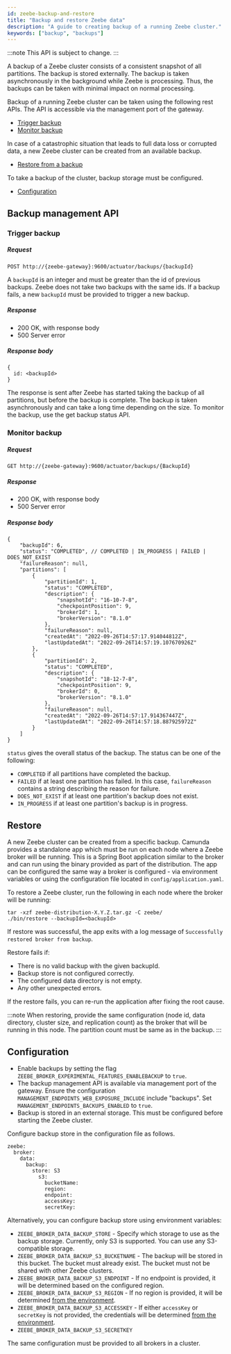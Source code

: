 ```yaml
---
id: zeebe-backup-and-restore
title: "Backup and restore Zeebe data"
description: "A guide to creating backup of a running Zeebe cluster."
keywords: ["backup", "backups"]
---
```


:::note
This API is subject to change.
:::

A backup of a Zeebe cluster consists of a consistent snapshot of all partitions. The backup is stored externally. The backup is taken asynchronously in the background while Zeebe is processing. Thus, the backups can be taken with minimal impact on normal processing.

Backup of a running Zeebe cluster can be taken using the following rest APIs. The API is accessible via the management port of the gateway.

- [Trigger backup](#trigger-backup)
- [Monitor backup](#monitor-backup)

In case of a catastrophic situation that leads to full data loss or corrupted data, a new Zeebe cluster can be created from an available backup.

- [Restore from a backup](#restore)

To take a backup of the cluster, backup storage must be configured.

- [Configuration](#configuration)

## Backup management API

### Trigger backup

##### Request

```
POST http://{zeebe-gateway}:9600/actuator/backups/{backupId}
```

A `backupId` is an integer and must be greater than the id of previous backups. Zeebe does not take two backups with the same ids. If a backup fails, a new `backupId` must be provided to trigger a new backup.

##### Response

- 200 OK, with response body
- 500 Server error

##### Response body

```
{
  id: <backupId>
}
```

The response is sent after Zeebe has started taking the backup of all partitions, but before the backup is complete. The backup is taken asynchronously and can take a long time depending on the size. To monitor the backup, use the get backup status API.

### Monitor backup

##### Request

```
GET http://{zeebe-gateway}:9600/actuator/backups/{BackupId}
```

##### Response

- 200 OK, with response body
- 500 Server error

##### Response body

```
{
    "backupId": 6,
    "status": "COMPLETED", // COMPLETED | IN_PROGRESS | FAILED | DOES_NOT_EXIST
    "failureReason": null,
    "partitions": [
        {
            "partitionId": 1,
            "status": "COMPLETED",
            "description": {
                "snapshotId": "16-10-7-8",
                "checkpointPosition": 9,
                "brokerId": 1,
                "brokerVersion": "8.1.0"
            },
            "failureReason": null,
            "createdAt": "2022-09-26T14:57:17.914044812Z",
            "lastUpdatedAt": "2022-09-26T14:57:19.107670926Z"
        },
        {
            "partitionId": 2,
            "status": "COMPLETED",
            "description": {
                "snapshotId": "18-12-7-8",
                "checkpointPosition": 9,
                "brokerId": 0,
                "brokerVersion": "8.1.0"
            },
            "failureReason": null,
            "createdAt": "2022-09-26T14:57:17.914367447Z",
            "lastUpdatedAt": "2022-09-26T14:57:18.887925972Z"
        }
    ]
}

```

`status` gives the overall status of the backup. The status can be one of the following:

- `COMPLETED` if all partitions have completed the backup.
- `FAILED` if at least one partition has failed. In this case, `failureReason` contains a string describing the reason for failure.
- `DOES_NOT_EXIST` if at least one partition's backup does not exist.
- `IN_PROGRESS` if at least one partition's backup is in progress.

## Restore

A new Zeebe cluster can be created from a specific backup. Camunda provides a standalone app which must be run on each node where a Zeebe broker will be running. This is a Spring Boot application similar to the broker and can run using the binary provided as part of the distribution. The app can be configured the same way a broker is configured - via environment variables or using the configuration file located in `config/application.yaml`.

To restore a Zeebe cluster, run the following in each node where the broker will be running:

```
tar -xzf zeebe-distribution-X.Y.Z.tar.gz -C zeebe/
./bin/restore --backupId=<backupId>
```

If restore was successful, the app exits with a log message of `Successfully restored broker from backup`.

Restore fails if:

- There is no valid backup with the given backupId.
- Backup store is not configured correctly.
- The configured data directory is not empty.
- Any other unexpected errors.

If the restore fails, you can re-run the application after fixing the root cause.

:::note
When restoring, provide the same configuration (node id, data directory, cluster size, and replication count) as the broker that will be running in this node. The partition count must be same as in the backup.
:::

## Configuration

- Enable backups by setting the flag `ZEEBE_BROKER_EXPERIMENTAL_FEATURES_ENABLEBACKUP` to `true`.
- The backup management API is available via management port of the gateway. Ensure the configuration `MANAGEMENT_ENDPOINTS_WEB_EXPOSURE_INCLUDE` include "backups". Set `MANAGEMENT_ENDPOINTS_BACKUPS_ENABLED` to `true`.
- Backup is stored in an external storage. This must be configured before starting the Zeebe cluster.

Configure backup store in the configuration file as follows.

```
zeebe:
  broker:
    data:
      backup:
        store: S3
          s3:
            bucketName:
            region:
            endpoint:
            accessKey:
            secretKey:
```

Alternatively, you can configure backup store using environment variables:

- `ZEEBE_BROKER_DATA_BACKUP_STORE` - Specify which storage to use as the backup storage. Currently, only S3 is supported. You can use any S3-compatible storage.
- `ZEEBE_BROKER_DATA_BACKUP_S3_BUCKETNAME` - The backup will be stored in this bucket. The bucket must already exist. The bucket must not be shared with other Zeebe clusters.
- `ZEEBE_BROKER_DATA_BACKUP_S3_ENDPOINT` - If no endpoint is provided, it will be determined based on the configured region.
- `ZEEBE_BROKER_DATA_BACKUP_S3_REGION` - If no region is provided, it will be determined [from the environment](https://docs.aws.amazon.com/sdk-for-java/latest/developer-guide/region-selection.html#automatically-determine-the-aws-region-from-the-environment).
- `ZEEBE_BROKER_DATA_BACKUP_S3_ACCESSKEY` - If either `accessKey` or `secretKey` is not provided, the credentials will be determined [from the environment](https://docs.aws.amazon.com/sdk-for-java/latest/developer-guide/credentials.html#credentials-chain).
- `ZEEBE_BROKER_DATA_BACKUP_S3_SECRETKEY`

The same configuration must be provided to all brokers in a cluster.
